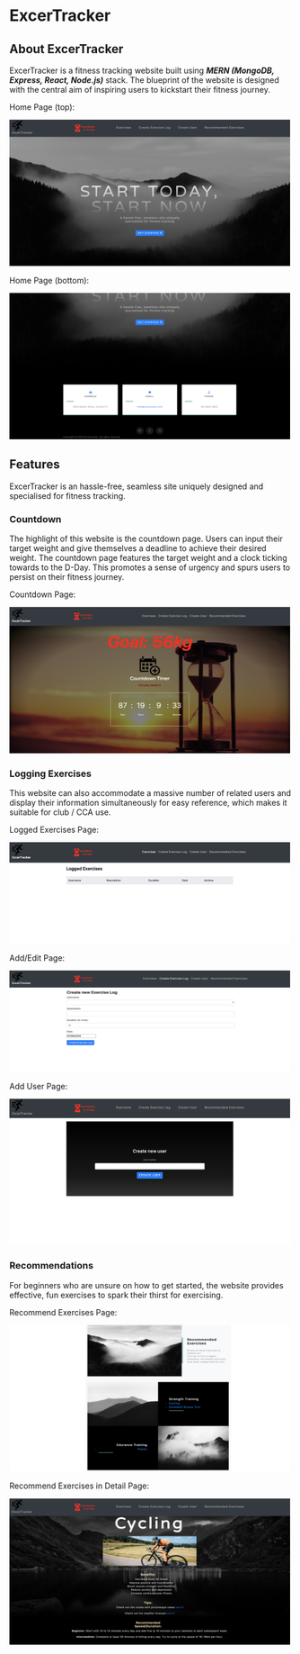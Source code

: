 
# ExcerTracker

## About ExcerTracker

ExcerTracker is a fitness tracking website built using ***MERN (MongoDB, Express, React, Node.js)*** stack. The blueprint of the website is designed with the central aim of inspiring users to kickstart their fitness journey. 

Home Page (top):

<img src="/website-images/excertracker-home-top.png" width="500" height="260">

Home Page (bottom):

<img src="/website-images/excertracker-home-bottom.png" width="500" height="260">

## Features

ExcerTracker is an hassle-free, seamless site uniquely designed and specialised for fitness tracking. 

### Countdown

The highlight of this website is the countdown page. Users can input their target weight and give themselves a deadline to achieve their desired weight. The countdown page features the target weight and a clock ticking towards to the D-Day. This promotes a sense of urgency and spurs users to persist on their fitness journey.

Countdown Page:

<img src="/website-images/excertracker-countdown.png" width="500" height="260">

<br>

### Logging Exercises

This website can also accommodate a massive number of related users and display their information simultaneously for easy reference, which makes it suitable for club / CCA use. 

Logged Exercises Page:

<img src="/website-images/excertracker-loggedExercise.png" width="500" height="180">

Add/Edit Page:

<img src="/website-images/excertracker-editExercise.png" width="500" height="180">

Add User Page:

<img src="/website-images/excertracker-addUser.png" width="500" height="260">

<br>

### Recommendations

For beginners who are unsure on how to get started, the website provides effective, fun exercises to spark their thirst for exercising.

Recommend Exercises Page:

<img src="/website-images/excertracker-recommend.png" width="500" height="260">

Recommend Exercises in Detail Page:

<img src="/website-images/excertracker-recommend-details.png" width="500" height="260">





<!-- 

This project was bootstrapped with [Create React App](https://github.com/facebook/create-react-app).

## Available Scripts

In the project directory, you can run:

### `yarn start`

Runs the app in the development mode.<br />
Open [http://localhost:3000](http://localhost:3000) to view it in the browser.

The page will reload if you make edits.<br />
You will also see any lint errors in the console.

### `yarn test`

Launches the test runner in the interactive watch mode.<br />
See the section about [running tests](https://facebook.github.io/create-react-app/docs/running-tests) for more information.

### `yarn build`

Builds the app for production to the `build` folder.<br />
It correctly bundles React in production mode and optimizes the build for the best performance.

The build is minified and the filenames include the hashes.<br />
Your app is ready to be deployed!

See the section about [deployment](https://facebook.github.io/create-react-app/docs/deployment) for more information.

### `yarn eject`

**Note: this is a one-way operation. Once you `eject`, you can’t go back!**

If you aren’t satisfied with the build tool and configuration choices, you can `eject` at any time. This command will remove the single build dependency from your project.

Instead, it will copy all the configuration files and the transitive dependencies (webpack, Babel, ESLint, etc) right into your project so you have full control over them. All of the commands except `eject` will still work, but they will point to the copied scripts so you can tweak them. At this point you’re on your own.

You don’t have to ever use `eject`. The curated feature set is suitable for small and middle deployments, and you shouldn’t feel obligated to use this feature. However we understand that this tool wouldn’t be useful if you couldn’t customize it when you are ready for it.

## Learn More

You can learn more in the [Create React App documentation](https://facebook.github.io/create-react-app/docs/getting-started).

To learn React, check out the [React documentation](https://reactjs.org/).

### Code Splitting

This section has moved here: https://facebook.github.io/create-react-app/docs/code-splitting

### Analyzing the Bundle Size

This section has moved here: https://facebook.github.io/create-react-app/docs/analyzing-the-bundle-size

### Making a Progressive Web App

This section has moved here: https://facebook.github.io/create-react-app/docs/making-a-progressive-web-app

### Advanced Configuration

This section has moved here: https://facebook.github.io/create-react-app/docs/advanced-configuration

### Deployment

This section has moved here: https://facebook.github.io/create-react-app/docs/deployment

### `yarn build` fails to minify

This section has moved here: https://facebook.github.io/create-react-app/docs/troubleshooting#npm-run-build-fails-to-minify -->
